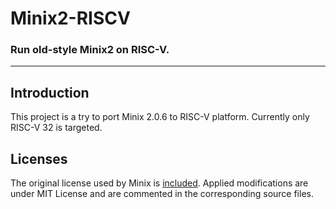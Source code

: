 # Minix2-RISCV

### Run old-style Minix2 on RISC-V.

---

## Introduction

This project is a try to port Minix 2.0.6 to RISC-V platform. Currently only
RISC-V 32 is targeted.

## Licenses

The original license used by Minix is [included](./MINIX_LICENSE). Applied
modifications are under MIT License and are commented in the corresponding
source files.
